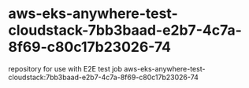 # aws-eks-anywhere-test-cloudstack-7bb3baad-e2b7-4c7a-8f69-c80c17b23026-74
repository for use with E2E test job aws-eks-anywhere-test-cloudstack:7bb3baad-e2b7-4c7a-8f69-c80c17b23026-74
